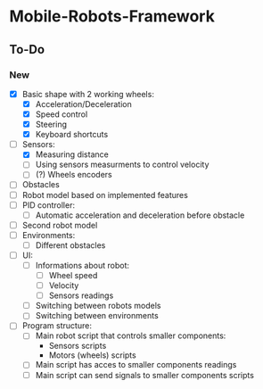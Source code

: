 # Mobile-Robots-Framework
 
## To-Do
### New
- [x] Basic shape with 2 working wheels:
    - [x] Acceleration/Deceleration
    - [x] Speed control
    - [x] Steering
    - [x] Keyboard shortcuts
- [ ] Sensors:
    - [x] Measuring distance
    - [ ] Using sensors measurments to control velocity
    - [ ] (?) Wheels encoders
- [ ] Obstacles
- [ ] Robot model based on implemented features
- [ ] PID controller:
    - [ ] Automatic acceleration and deceleration before obstacle
- [ ] Second robot model
- [ ] Environments:
    - [ ] Different obstacles
- [ ] UI:
    - [ ] Informations about robot:
        - [ ] Wheel speed
        - [ ] Velocity
        - [ ] Sensors readings
    - [ ] Switching between robots models
    - [ ] Switching between environments
- [ ] Program structure:
  - [ ] Main robot script that controls smaller components:
    - Sensors scripts
    - Motors (wheels) scripts
  - [ ] Main script has acces to smaller components readings
  - [ ] Main script can send signals to smaller components scripts 